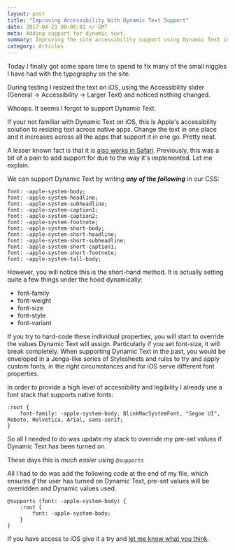 ```yaml
---
layout: post
title: "Improving Accessibility With Dynamic Text Support"
date: 2017-04-21 00:00:01 +/-GMT
meta: Adding support for dynamic text.
summary: Improving the site accessibility support using Dynamic Text in iOS.
category: Articles
---
```


Today I finally got some spare time to spend to fix many of the small niggles I have had with the typography on the site.

During testing I resized the text on iOS, using the Accessibility slider (General -> Accessibility -> Larger Text) and noticed nothing changed.

Whoops. It seems I forgot to support Dynamic Text.

If your not familiar with Dynamic Text on iOS, this is Apple's accessibility solution to resizing text across native apps. Change the text in one place and it increases across all the apps that support it in one go. Pretty neat.

A lesser known fact is that it is [also works in Safari](https://webkit.org/blog/3709/using-the-system-font-in-web-content/). Previously, this was a bit of a pain to add support for due to the way it's implemented. Let me explain.

We can support Dynamic Text by writing ***any of the following*** in our CSS:

```
font: -apple-system-body;
font: -apple-system-headline;
font: -apple-system-subheadline;
font: -apple-system-caption1;
font: -apple-system-caption2;
font: -apple-system-footnote;
font: -apple-system-short-body;
font: -apple-system-short-headline;
font: -apple-system-short-subheadline;
font: -apple-system-short-caption1;
font: -apple-system-short-footnote;
font: -apple-system-tall-body;
```

However, you will notice this is the short-hand method. It is actually setting quite a few things under the hood dynamically:

- font-family
- font-weight
- font-size
- font-style
- font-variant

If you try to hard-code these individual properties, you will start to override the values Dynamic Text will assign. Particularly if you set font-size, it will break completely. When supporting Dynamic Text in the past, you would be enveloped in a Jenga-like series of Stylesheets and rules to try and apply custom fonts, in the right circumstances and for iOS serve different font properties.


In order to provide a high level of accessibility and legibility I already use a font stack that supports native fonts:

```
:root {
    font-family: -apple-system-body, BlinkMacSystemFont, "Segoe UI", Roboto, Helvetica, Arial, sans-serif;
}
```

So all I needed to do was update my stack to override my pre-set values if Dynamic Text has been turned on.

These days this is *much easier* using ```@supports```

All I had to do was add the following code at the end of my file, which ensures *if* the user has turned on Dynamic Text, pre-set values will be overridden and Dynamic values used.

```
@supports (font: -apple-system-body) {
    :root {
        font: -apple-system-body;
    }
}
```

If you have access to iOS give it a try and [let me know what you think]({{site.data.author.twitter.url}}).

